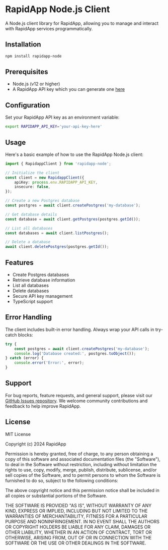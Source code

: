 # RapidApp Node.js Client

A Node.js client library for RapidApp, allowing you to manage and interact with RapidApp services programmatically.

## Installation

```bash
npm install rapidapp-node
```

## Prerequisites

- Node.js (v12 or higher)
- A RapidApp API key which you can generate one [here](https://rapidapp.io)

## Configuration

Set your RapidApp API key as an environment variable:

```bash
export RAPIDAPP_API_KEY='your-api-key-here'
```

## Usage

Here's a basic example of how to use the RapidApp Node.js client:

```typescript
import { RapidappClient } from 'rapidapp-node';

// Initialize the client
const client = new RapidappClient({
    apiKey: process.env.RAPIDAPP_API_KEY,
    insecure: false,
});

// Create a new Postgres database
const postgres = await client.createPostgres('my-database');

// Get database details
const database = await client.getPostgres(postgres.getId());

// List all databases
const databases = await client.listPostgres();

// Delete a database
await client.deletePostgres(postgres.getId());
```

## Features

- Create Postgres databases
- Retrieve database information
- List all databases
- Delete databases
- Secure API key management
- TypeScript support

## Error Handling

The client includes built-in error handling. Always wrap your API calls in try-catch blocks:

```typescript
try {
    const postgres = await client.createPostgres('my-database');
    console.log('Database created:', postgres.toObject());
} catch (error) {
    console.error('Error:', error);
}
```

## Support

For bug reports, feature requests, and general support, please visit our [GitHub Issues repository](https://github.com/rapidappio/issues). We welcome community contributions and feedback to help improve RapidApp.

## License

MIT License

Copyright (c) 2024 RapidApp

Permission is hereby granted, free of charge, to any person obtaining a copy
of this software and associated documentation files (the "Software"), to deal
in the Software without restriction, including without limitation the rights
to use, copy, modify, merge, publish, distribute, sublicense, and/or sell
copies of the Software, and to permit persons to whom the Software is
furnished to do so, subject to the following conditions:

The above copyright notice and this permission notice shall be included in all
copies or substantial portions of the Software.

THE SOFTWARE IS PROVIDED "AS IS", WITHOUT WARRANTY OF ANY KIND, EXPRESS OR
IMPLIED, INCLUDING BUT NOT LIMITED TO THE WARRANTIES OF MERCHANTABILITY,
FITNESS FOR A PARTICULAR PURPOSE AND NONINFRINGEMENT. IN NO EVENT SHALL THE
AUTHORS OR COPYRIGHT HOLDERS BE LIABLE FOR ANY CLAIM, DAMAGES OR OTHER
LIABILITY, WHETHER IN AN ACTION OF CONTRACT, TORT OR OTHERWISE, ARISING FROM,
OUT OF OR IN CONNECTION WITH THE SOFTWARE OR THE USE OR OTHER DEALINGS IN THE
SOFTWARE.
